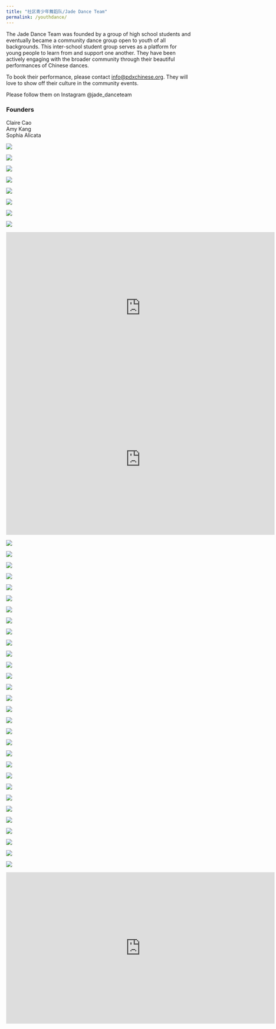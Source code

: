```yaml
---
title: "社区青少年舞蹈队/Jade Dance Team"
permalink: /youthdance/
---
```


The Jade Dance Team was founded by a group of high school students and eventually became a community dance group open to youth of all backgrounds. This inter-school student group serves as a platform for young people to learn from and support one another. They have been actively engaging with the broader community through their beautiful performances of Chinese dances.

To book their performance, please contact [info@pdxchinese.org](mailto:info@pdxchinese.org). They will love to show off their culture in the community events.

Please follow them on Instagram @jade_danceteam

### Founders

Claire Cao  
Amy Kang  
Sophia Alicata  

![](https://res.cloudinary.com/dhngj18do/image/upload/f_auto,q_auto/v1/images/345207376_157519157280310_5308032708509650109_n)

![](https://res.cloudinary.com/dhngj18do/image/upload/f_auto,q_auto/v1/images/345444775_1315340262381391_5257554883155174898_n)

![](https://res.cloudinary.com/dhngj18do/image/upload/f_auto,q_auto/v1/images/345170238_761649175442761_1063466628724772350_n)

![](https://res.cloudinary.com/dhngj18do/image/upload/f_auto,q_auto/v1/images/344955088_207787232028698_3590263650904480191_n)

![](https://res.cloudinary.com/dhngj18do/image/upload/f_auto,q_auto/v1/images/345476558_1433697510766765_6471073366267095011_n)

![](https://res.cloudinary.com/dhngj18do/image/upload/f_auto,q_auto/v1/images/344809985_1321076341809807_2237224498108726304_n)

![](https://res.cloudinary.com/dhngj18do/image/upload/f_auto,q_auto/v1/images/346057442_187597300842384_2839534818253709766_n)

![](https://res.cloudinary.com/dhngj18do/image/upload/f_auto,q_auto/v1/images/345624430_918996386052076_398775275701993164_n)

<iframe width="728" height="410" src="https://www.youtube.com/embed/W-nYv0gLKoc" title="Jade Dance Team Performing Up to the Moon at Patricia Reser Center for the Arts" frameborder="0" allow="accelerometer; autoplay; clipboard-write; encrypted-media; gyroscope; picture-in-picture" allowfullscreen></iframe>

<br>

<iframe width="728" height="410" src="https://www.youtube.com/embed/QvPY9qw8v6E" title="Jade Dance Team Performing Cai Wei at Patricia Reser Center for the Arts" frameborder="0" allow="accelerometer; autoplay; clipboard-write; encrypted-media; gyroscope; picture-in-picture" allowfullscreen></iframe>

<br>

![](https://res.cloudinary.com/dhngj18do/image/upload/f_auto,q_auto/v1/images/299581538_1748627322176494_48052684740289644_n)

![](https://res.cloudinary.com/dhngj18do/image/upload/f_auto,q_auto/v1/images/299619130_1748627245509835_1543898239713010964_n)

![](https://res.cloudinary.com/dhngj18do/image/upload/f_auto,q_auto/v1/images/299351481_1748627298843163_5466719981063503619_n)

![](https://res.cloudinary.com/dhngj18do/image/upload/f_auto,q_auto/v1/images/299456093_1748627258843167_3279795217705904897_n)

![](https://res.cloudinary.com/dhngj18do/image/upload/f_auto,q_auto/v1/images/301103139_1755345318171361_6410938079358063809_n)

![](https://res.cloudinary.com/dhngj18do/image/upload/f_auto,q_auto/v1/images/300935229_1755345328171360_7662863242602487389_n)

![](https://res.cloudinary.com/dhngj18do/image/upload/f_auto,q_auto/v1/images/301002611_1755345421504684_7577920308499661738_n)

![](https://res.cloudinary.com/dhngj18do/image/upload/f_auto,q_auto/v1/images/301148553_1755345244838035_3847311785586740840_n)

![](https://res.cloudinary.com/dhngj18do/image/upload/f_auto,q_auto/v1/images/301125411_1755345248171368_4043503782672255058_n)

![](https://res.cloudinary.com/dhngj18do/image/upload/f_auto,q_auto/v1/images/301295074_1755345164838043_7700199637587029878_n)

![](https://res.cloudinary.com/dhngj18do/image/upload/f_auto,q_auto/v1/images/301212646_1755345581504668_1607147469126170174_n)

![](https://res.cloudinary.com/dhngj18do/image/upload/f_auto,q_auto/v1/images/301043271_1755345611504665_8034846644624882200_n)

![](https://res.cloudinary.com/dhngj18do/image/upload/f_auto,q_auto/v1/images/300973568_1755345514838008_9069791593722449847_n)

![](https://res.cloudinary.com/dhngj18do/image/upload/f_auto,q_auto/v1/images/300828479_1755345198171373_3270046137810274515_n)

![](https://res.cloudinary.com/dhngj18do/image/upload/f_auto,q_auto/v1/images/301205477_1755345754837984_3101658373231208934_n)

![](https://res.cloudinary.com/dhngj18do/image/upload/f_auto,q_auto/v1/images/301101821_1755346021504624_5639231335773304748_n)

![](https://res.cloudinary.com/dhngj18do/image/upload/f_auto,q_auto/v1/images/301022816_1755346121504614_6715889222658105892_n)

![](https://res.cloudinary.com/dhngj18do/image/upload/f_auto,q_auto/v1/images/301203774_1755346144837945_1759829387278554311_n)

![](https://res.cloudinary.com/dhngj18do/image/upload/f_auto,q_auto/v1/images/301012539_1755346164837943_1944374657404145703_n)

![](https://res.cloudinary.com/dhngj18do/image/upload/f_auto,q_auto/v1/images/300905175_1755346231504603_2672777139677721010_n)

![](https://res.cloudinary.com/dhngj18do/image/upload/f_auto,q_auto/v1/images/300697075_1755346271504599_348545790525498816_n)

![](https://res.cloudinary.com/dhngj18do/image/upload/f_auto,q_auto/v1/images/300981501_1755346288171264_3083607302847864463_n)

![](https://res.cloudinary.com/dhngj18do/image/upload/f_auto,q_auto/v1/images/301182966_1755345484838011_3860680808687262043_n)

![](https://res.cloudinary.com/dhngj18do/image/upload/f_auto,q_auto/v1/images/301149491_1755345504838009_5718096333463741219_n)

![](https://res.cloudinary.com/dhngj18do/image/upload/f_auto,q_auto/v1/images/301139216_1755345261504700_5975516981324771881_n)

![](https://res.cloudinary.com/dhngj18do/image/upload/f_auto,q_auto/v1/images/301012075_1755345628171330_6460415674573715654_n)

![](https://res.cloudinary.com/dhngj18do/image/upload/f_auto,q_auto/v1/images/300647433_1755345684837991_5843098094726447253_n)

![](https://res.cloudinary.com/dhngj18do/image/upload/f_auto,q_auto/v1/images/301017475_1755345701504656_3309720119435615598_n)

![](https://res.cloudinary.com/dhngj18do/image/upload/f_auto,q_auto/v1/images/301119058_1755345751504651_7844828608750045791_n)

![](https://res.cloudinary.com/dhngj18do/image/upload/f_auto,q_auto/v1/images/300974762_1755345564838003_8530925399987335377_n)

<iframe width="728" height="410" src="https://www.youtube.com/embed/2-iY0BY_-gE" title="YouTube video player" frameborder="0" allow="accelerometer; autoplay; clipboard-write; encrypted-media; gyroscope; picture-in-picture" allowfullscreen></iframe>
